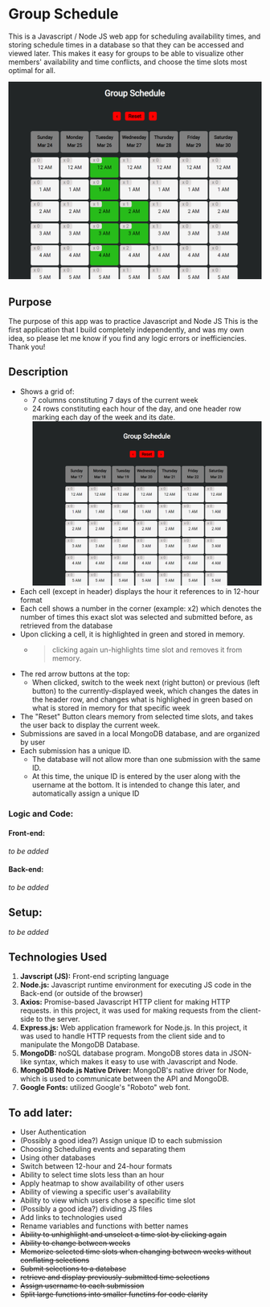 # Group Schedule
This is a Javascript / Node JS web app for scheduling availability times, 
and storing schedule times in a database so that they can be accessed
and viewed later. This makes it easy for groups to be able to visualize
other members' availability and time conflicts, and choose the time slots
most optimal for all.

![App interface](/screenshots/app-interface-top-filled.PNG)

## Purpose
The purpose of this app was to practice Javascript and Node JS
This is the first application that I build completely independently, and was
my own idea, so please let me know if you find any logic errors or inefficiencies.
Thank you!

## Description
- Shows a grid of:
  - 7 columns constituting 7 days of the current week
  - 24 rows constituting each hour of the day, and one header row marking each
  day of the week and its date.
  ![Blank app interface](/screenshots/app-interface-top-blank.PNG)
- Each cell (except in header) displays the hour it references to in 12-hour format
- Each cell shows a number in the corner (example: x2) which denotes the number of
times this exact slot was selected and submitted before, as retrieved from the database
- Upon clicking a cell, it is highlighted in green and stored in memory.
  - > clicking again un-highlights time slot and removes it from memory.
- The red arrow buttons at the top:
  - When clicked, switch to the week next (right button) or previous (left button)
  to the currently-displayed week, which changes the dates in the header row, and changes
  what is highlighed in green based on what is stored in memory for that specific week
- The "Reset" Button clears memory from selected time slots, and takes the user back
to display the current week.
- Submissions are saved in a local MongoDB database, and are organized by user
- Each submission has a unique ID.
    - The database will not allow more than one submission with the same ID.
    - At this time, the unique ID is entered by the user along with the username
    at the bottom. It is intended to change this later, and automatically assign a unique ID

### Logic and Code:
#### Front-end:
*to be added*
#### Back-end:
*to be added*

## Setup:
*to be added*

## Technologies Used
1. **Javscript (JS):** Front-end scripting language
2. **Node.js:** Javascript runtime environment for executing JS
code in the Back-end (or outside of the browser)
3. **Axios:** Promise-based Javascript HTTP client for making HTTP requests.
in this project, it was used for making requests from the client-side to the server.
4. **Express.js:** Web application framework for Node.js. In this project, it was 
used to handle HTTP requests from the client side and to manipulate the MongoDB
Database.
5. **MongoDB:** noSQL database program. MongoDB stores data in JSON-like
syntax, which makes it easy to use with Javascript and Node.
6. **MongoDB Node.js Native Driver:** MongoDB's native driver for Node, which
is used to communicate between the API and MongoDB.
7. **Google Fonts:** utilized Google's "Roboto" web font.

## To add later:
- User Authentication
- (Possibly a good idea?) Assign unique ID to each submission
- Choosing Scheduling events and separating them
- Using other databases
- Switch between 12-hour and 24-hour formats
- Ability to select time slots less than an hour
- Apply heatmap to show availability of other users
- Ability of viewing a specific user's availability
- Ability to view which users chose a specific time slot
- (Possibly a good idea?) dividing JS files
- Add links to technologies used
- Rename variables and functions with better names
- ~~Ability to unhighlight and unselect a time slot by clicking again~~
- ~~Ability to change between weeks~~
- ~~Memorize selected time slots when changing between weeks without conflating selections~~
- ~~Submit selections to a database~~
- ~~retrieve and display previously-submitted time selections~~
- ~~Assign username to each submission~~
- ~~Split large functions into smaller functins for code clarity~~